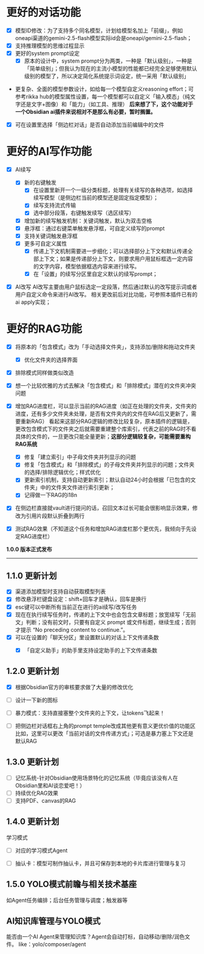 # 更好的对话功能
- [x] 模型ID修改：为了支持多个同名模型，计划给模型名加上「前缀」，例如oneapi渠道的gemini-2.5-flash模型实际id会是oneapi/gemini-2.5-flash；
- [x] 支持推理模型的思维过程显示
- [x] 更好的system prompt设定
    - [x] 原本的设计中，system prompt分为两类，一种是「默认级别」，一种是「简单级别」；但我认为现在的主流小模型的性能都已经完全足够使用默认级别的模型了，所以决定简化系统提示词设定，统一采用「默认级别」
- 更复杂、全面的模型参数设计，如给每一个模型自定义reasoning effort；可参考rikka hub的模型属性设置，每一个模型都可以自定义「输入模态」（纯文字还是文字+图像）和「能力」（如工具、推理）
**后来想了下，这个功能对于一个Obsidian ai插件来说相对不是那么有必要，暂时搁置。**

- [x] 可在设置里选择「侧边栏对话」是否自动添加当前编辑中的文件

# 更好的AI写作功能
- [x] AI续写
    - [x] 新的右键触发
      - [x] 在设置里新开一个一级分类标题，处理有关续写的各种选项，如选择续写模型（是侧边栏当前的模型还是固定指定模型）；
      - [x] 续写支持流式传输
      - [x] 选中部分段落，右键触发续写（选区续写）
    - [x] 增加新的续写触发机制：关键词触发，默认为双击空格
    - [x] 悬浮框：通过右键菜单触发悬浮框，可自定义续写的prompt
    - [x] 支持关键词触发悬浮框
    - [x] 更多可自定义属性
        - [x] 传递上下文机制需要进一步细化；可以选择部分上下文和默认传递全部上下文；如果是传递部分上下文，则要求用户用鼠标框选一定内容的文字内容，模型依据框选内容来进行续写。
        - [x] 在「设置」的续写分区里自定义默认的续写prompt；

- [x] AI改写
    AI改写主要由用户鼠标选定一定段落，然后通过默认的改写提示词或者用户自定义命令来进行AI改写。
    相关更改前后对比功能，可参照本插件已有的ai apply实现；




# 更好的RAG功能
- [x] 将原本的「包含模式」改为「手动选择文件夹」，支持添加/删除和拖动文件夹
    - [x] 优化文件夹的选择界面
- [x] 排除模式同样做类似改造
- [x] 想一个比较优雅的方式去解决「包含模式」和「排除模式」潜在的文件夹冲突问题


- [x] 增加RAG进度栏，可以显示当前的RAG进度（如正在处理的文件夹，文件夹的进度，还有多少文件夹未处理，是否有文件夹内的文件在RAG后又更新了，需要重新RAG）
    看起来这部分RAG逻辑的修改比较复杂，原本插件的逻辑是，更改包含模式下的文件夹之后就需要重建整个库索引，代表之前的RAG时不看具体的文件的，一旦更改只能全量更新；**这部分逻辑较复杂，可能需要重构RAG系统**

    - [x] 修复「建立索引」中子母文件夹并列显示的问题
    - [x] 修复「包含模式」和「排除模式」的子母文件夹并列显示的问题；文件夹的选择/排除逻辑优化；样式优化
    - [x] 更新索引机制，支持自动更新索引；默认自动24小时会根据「已包含的文件夹」中的文件夹文件进行索引更新；
    - [x] 记得做一下RAG的i18n

- [x] 在侧边栏直接就vault进行提问的话，召回文本过长可能会很影响显示效果，修改为引用片段默认折叠到两行
- [x] 测试RAG效果（不知道这个任务和增加RAG进度栏那个更优先，我倾向于先设定RAG进度栏）  

**1.0.0 版本正式发布**

---

## 1.1.0 更新计划
- [x] 渠道添加模型时支持自动获取模型列表
- [x] 修改悬浮栏键盘设定：shift+回车才是确认，回车是换行
- [x] esc键可以中断所有当前正在进行的ai续写/改写任务
- [x] 现在在执行续写任务时，传递的上下文中也会包含文章标题；放宽续写「无前文」判断；没有前文时，只要有自定义 prompt 或文件标题，继续生成；否则才提示 “No preceding content to continue.”。
- [x] 可以在设置的「聊天分区」里设置默认的对话上下文传递条数
    - [x] 「自定义助手」的助手里支持设定助手的上下文传递条数



## 1.2.0 更新计划
- [x] 根据Obsidian官方的审核要求做了大量的修改优化
- [ ] 设计一下新的图标
- [ ] 暴力模式：支持直接塞整个文件夹的上下文，让tokens飞起来！
- [ ] 把侧边栏对话框右上角的prompt temple改成其他更有意义更优价值的功能区
    比如，这里可以更改「当前对话的文件传递方式」；可选是暴力塞上下文还是默认RAG



## 1.3.0 更新计划
- [ ] 记忆系统-针对Obsidian使用场景特化的记忆系统（毕竟应该没有人在Obsidian里和AI谈恋爱吧！）
- [ ] 持续优化RAG效果
- [ ] 支持PDF、canvas的RAG

## 1.4.0 更新计划
学习模式
- [ ] 对应的学习模式Agent
- [ ] 抽认卡：模型可制作抽认卡，并且可保存到本地的卡片库进行管理与复习


## 1.5.0 YOLO模式前瞻与相关技术基座

如Agent任务编排；后台任务管理与调度；触发器等

## AI知识库管理与YOLO模式
能否由一个AI Agent来管理知识库？Agent会自动打标，自动移动/删除/润色文件。
like：yolo/composer/agent